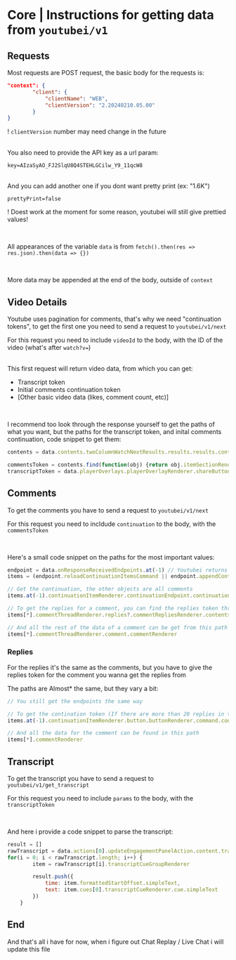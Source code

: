 # Core | Instructions for getting data from `youtubei/v1`

## Requests
Most requests are POST request, the basic body for the requests is:
```json
"context": {  
		"client": {
			"clientName": "WEB",
			"clientVersion": "2.20240210.05.00"
		}
}
```
! `clientVersion` number may need change in the future

<br>
You also need to provide the API key as a url param:

`key=AIzaSyAO_FJ2SlqU8Q4STEHLGCilw_Y9_11qcW8`

<br>
And you can add another one if you dont want pretty print (ex: "1.6K")

`prettyPrint=false`

! Doest work at the moment for some reason, youtubei will still give prettied values!

<br>

All appearances of the variable `data` is from `fetch().then(res => res.json).then(data => {})`

<br>

More data may be appended at the end of the body, outside of `context`

## Video Details
Youtube uses pagination for comments, that's why we need "continuation tokens", to get the first one you need to send a request to `youtubei/v1/next`

For this request you need to include `videoId` to the body, with the ID of the video (what's after `watch?v=`)

<br>
This first request will return video data, from which you can get:

- Transcript token
- Initial comments continuation token
- \[Other basic video data (likes, comment count, etc)\]

<br>

I recommend too look through the response yourself to get the paths of what you want, but the paths for the transcript token, and inital comments continuation, code snippet to get them:
```js
contents = data.contents.twoColumnWatchNextResults.results.results.contents

commentsToken = contents.find(function(obj) {return obj.itemSectionRenderer?.targetId}).itemSectionRenderer.contents[0].continuationItemRenderer.continuationEndpoint.continuationCommand.token
transcriptToken = data.playerOverlays.playerOverlayRenderer.shareButton.buttonRenderer.navigationEndpoint.shareEntityServiceEndpoint.serializedShareEntity
```

## Comments
To get the comments you have to send a request to `youtubei/v1/next`

For this request you need to incldude `continuation` to the body, with the `commentsToken`

<br>

Here's a small code snippet on the paths for the most important values:
```js
endpoint = data.onResponseReceivedEndpoints.at(-1) // Youtubei returns two objects for the first two requests, this is to get the last one
items = (endpoint.reloadContinuationItemsCommand || endpoint.appendContinuationItemsAction).continuationItems

// Get the continuation, the other objects are all comments
items.at(-1).continuationItemRenderer.continuationEndpoint.continuationCommand.token

// To get the replies for a comment, you can find the replies token through this path
items[*].commentThreadRenderer.replies?.commentRepliesRenderer.contents[0].continuationItemRenderer.continuationEndpoint.continuationCommand.token

// And all the rest of the data of a comment can be get from this path
items[*].commentThreadRenderer.comment.commentRenderer
```

### Replies
For the replies it's the same as the comments, but you have to give the replies token for the comment you wanna get the replies from

The paths are Almost* the same, but they vary a bit:
```js
// You still get the endpoints the same way

// To get the contination token (If there are more than 20 replies in the parent comment)
items.at(-1).continuationItemRenderer.button.buttonRenderer.command.continuationCommand.token

// And all the data for the comment can be found in this path
items[*].commentRenderer
```

## Transcript
To get the transcript you have to send a request to `youtubei/v1/get_transcript`

For this request you need to include `params` to the body, with the `transcriptToken`

<br>

And here i provide a code snippet to parse the transcript:
```js
result = []
rawTranscript = data.actions[0].updateEngagementPanelAction.content.transcriptRenderer.body.transcriptBodyRenderer.cueGroups
for(i = 0; i < rawTranscript.length; i++) {
		item = rawTranscript[i].transcriptCueGroupRenderer

		result.push({
			time: item.formattedStartOffset.simpleText,
			text: item.cues[0].transcriptCueRenderer.cue.simpleText
		})
	}
```


## End
And that's all i have for now, when i figure out Chat Replay / Live Chat i will update this file
